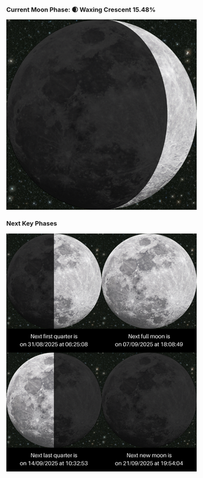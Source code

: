 ### Current Moon Phase: 🌒 Waxing Crescent 15.48%
![Moon Phase](moonphase.png)
### Next Key Phases
![Gallery](gallery.png)
